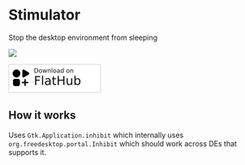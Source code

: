 # Stimulator

Stop the desktop environment from sleeping

<div style="display:flex;">
<img style="width:25em" src="https://raw.githubusercontent.com/sigmaSd/NoSleep/stimulator/distro/demo.png"/>
</div>

[![Get it from FlatHub](https://raw.githubusercontent.com/hmlendea/readme-assets/master/badges/stores/flathub.png)](https://flathub.org/apps/io.github.sigmasd.nosleep)

## How it works

Uses `Gtk.Application.inhibit` which internally uses
`org.freedesktop.portal.Inhibit` which should work across DEs that supports it.
